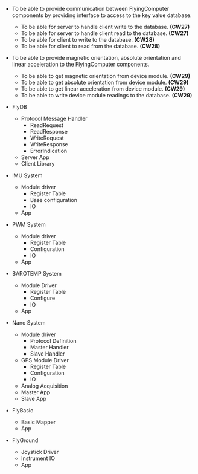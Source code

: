 * To be able to provide communication between FlyingComputer components by providing interface to access to the key value database.
  * To be able for server to handle client write to the database. **(CW27)**
  * To be able for server to handle client read to the database. **(CW27)**
  * To be able for client to write to the database. **(CW28)**
  * To be able for client to read from the database. **(CW28)**

* To be able to provide magnetic orientation, absolute orientation and linear acceleration to the FlyingComputer components.
  * To be able to get magnetic orientation from device module. **(CW29)**
  * To be able to get absolute orientation from device module. **(CW29)**
  * To be able to get linear acceleration from device module. **(CW29)**
  * To be able to write device module readings to the database. **(CW29)**

- FlyDB
  - Protocol Message Handler
    - ReadRequest
    - ReadResponse
    - WriteRequest
    - WriteResponse
    - ErrorIndication
  - Server App
  - Client Library

- IMU System
  - Module driver
    - Register Table
    - Base configuration
    - IO
  - App

- PWM System
  - Module driver
    - Register Table
    - Configuration
    - IO
  - App
- BAROTEMP System
  - Module Driver
    - Register Table
    - Configure
    - IO
  - App
- Nano System
  - Module driver
    - Protocol Definition
    - Master Handler
    - Slave Handler
  - GPS Module Driver
    - Register Table
    - Configuration
    - IO
  - Analog Acquisition
  - Master App
  - Slave App
- FlyBasic
  - Basic Mapper
  - App
- FlyGround
  - Joystick Driver
  - Instrument IO
  - App
  
